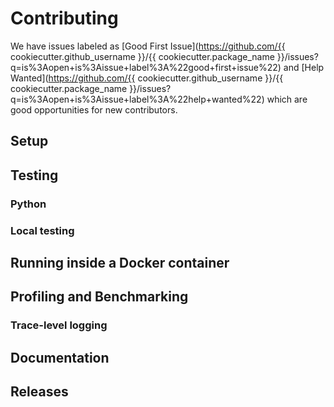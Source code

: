# Contributing

We have issues labeled as
[Good First Issue](https://github.com/{{ cookiecutter.github_username }}/{{ cookiecutter.package_name }}/issues?q=is%3Aopen+is%3Aissue+label%3A%22good+first+issue%22)
and
[Help Wanted](https://github.com/{{ cookiecutter.github_username }}/{{ cookiecutter.package_name }}/issues?q=is%3Aopen+is%3Aissue+label%3A%22help+wanted%22)
which are good opportunities for new contributors.

## Setup

## Testing

### Python

### Local testing

## Running inside a Docker container

## Profiling and Benchmarking

### Trace-level logging

## Documentation

## Releases


